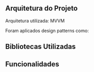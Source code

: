 ## Arquitetura do Projeto

Arquitetura utilizada: MVVM

Foram aplicados design patterns como:

## Bibliotecas Utilizadas

## Funcionalidades

